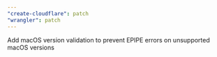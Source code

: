 ```yaml
---
"create-cloudflare": patch
"wrangler": patch
---
```


Add macOS version validation to prevent EPIPE errors on unsupported macOS versions
